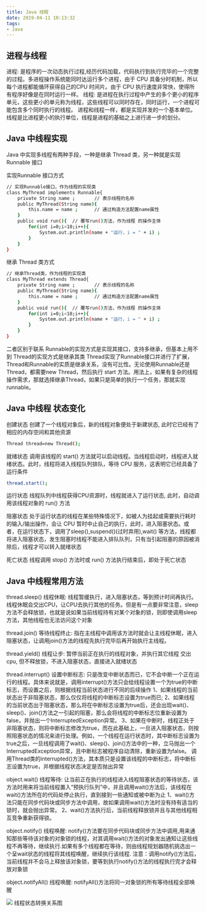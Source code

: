 ```yaml
---
title: Java 线程
date: 2019-04-11 10:13:32
tags:
- Java
---
```


## 进程与线程
进程: 是程序的一次动态执行过程,经历代码加载，代码执行到执行完毕的一个完整的过程。多进程操作系统能同时达运行多个进程，由于 CPU 具备分时机制，所以每个进程都能循环获得自己的CPU 时间片。由于 CPU 执行速度非常快，使得所有程序好像是在同时运行一样。
线程: 是进程在执行过程中产生的多个更小的程序单元，这些更小的单元称为线程，这些线程可以同时存在，同时运行，一个进程可能包含多个同时执行的线程。
进程和线程一样，都是实现并发的一个基本单位。线程是比进程更小的执行单位，线程是进程的基础之上进行进一步的划分。

## Java 中线程实现

Java 中实现多线程有两种手段，一种是继承 Thread 类，另一种就是实现 Runnable 接口

实现Runnable 接口方式
``` bash
// 实现Runnable接口，作为线程的实现类
class MyThread implements Runnable{
    private String name ;       // 表示线程的名称
    public MyThread(String name){
        this.name = name ;      // 通过构造方法配置name属性
    }
    public void run(){  // 覆写run()方法，作为线程 的操作主体
        for(int i=0;i<10;i++){
            System.out.println(name + "运行，i = " + i) ;
        }
    }
}
```


继承 Thread 类方式
``` bash
// 继承Thread类，作为线程的实现类
class MyThread extends Thread{  
    private String name ;       // 表示线程的名称
    public MyThread(String name){
        this.name = name ;      // 通过构造方法配置name属性
    }
    public void run(){  // 覆写run()方法，作为线程 的操作主体
        for(int i=0;i<10;i++){
            System.out.println(name + "运行，i = " + i) ;
        }
    }
}
```

二者区别于联系
Runnable的实现方式是实现其接口，支持多继承，但基本上用不到
Thread的实现方式是继承其类
Thread实现了Runnable接口并进行了扩展，Thread和Runnable的实质是继承关系，没有可比性。无论使用Runnable还是Thread，都需要new Thread，然后执行 start 方法。用法上，如果有复杂的线程操作需求，那就选择继承Thread，如果只是简单的执行一个任务，那就实现runnable。

## Java 中线程 状态变化
创建状态
创建了一个线程对象后，新的线程对象便处于新建状态, 此时它已经有了相应的内存空间和其他资源
``` bash
Thread thread=new Thread();
```

就绪状态
调用该线程的 start() 方法就可以启动线程。当线程启动时，线程进入就绪状态。此时，线程将进入线程队列排队，等待 CPU 服务，这表明它已经具备了运行条件
``` bash
thread.start();
```

运行状态 
线程队列中线程获得CPU资源时，线程就进入了运行状态, 此时，自动调用该线程对象的 run() 方法

阻塞状态 
处于运行状态的线程在某些特殊情况下，如被人为挂起或需要执行耗时的输入/输出操作，会让 CPU 暂时中止自己的执行，此时，进入阻塞状态。或者，在运行状态下，调用了sleep(),suspend()(过时弃用),wait() 等方法，线程都将进入阻塞状态，发生阻塞时线程不能进入排队队列，只有当引起阻塞的原因被消除后，线程才可以转入就绪状态

死亡状态
线程调用 stop() 方法时或 run() 方法执行结束后，即处于死亡状态

## Java 中线程常用方法

thread.sleep()
线程休眠: 线程暂缓执行，进入阻塞状态，等到预计时间再执行。
线程休眠会交出CPU，让CPU去执行其他的任务。但是有一点要非常注意，sleep方法不会释放锁，也就是说如果当前线程持有对某个对象的锁，则即使调用sleep方法，其他线程也无法访问这个对象

thread.join()
等待线程终止: 指在主线程中调用该方法时就会让主线程休眠，进入阻塞状态，让调用join()方法的线程先执行完毕后再开始执行主线程。

thread.yield()
线程让步: 暂停当前正在执行的线程对象，并执行其它线程
交出cpu, 但不释放锁，不进入阻塞状态，直接进入就绪状态

thread.interrupt()
设置中断标志: 只是改变中断状态而已，它不会中断一个正在运行的线程。具体来说就是，调用interrupt()方法只会给线程设置一个为true的中断标志，而设置之后，则根据线程当前状态进行不同的后续操作
1、如果线程的当前状态出于非阻塞状态，那么仅仅将线程的中断标志设置为true而已;
2、如果线程的当前状态出于阻塞状态，那么将在中断标志设置为true后，还会出现wait()、sleep()、join()方法之一引起的阻塞，那么会将线程的中断标志位重新设置为false，并抛出一个InterruptedException异常。
3、如果在中断时，线程正处于非阻塞状态，则将中断标志修改为true，而在此基础上，一旦进入阻塞状态，则按照阻塞状态的情况来进行处理。例如，一个线程在运行状态时，其中断标志设置为true之后，一旦线程调用了wait()、sleep()、join()方法中的一种，立马抛出一个InterruptedException异常，且中断标志被程序自动清除，重新设置为false。
调用Thread类的interrupted()方法，其本质只是设置该线程的中断标志，将中断标志设置为true，并根据线程状态决定是否抛出异常

object.wait()
线程等待: 让当前正在执行的线程进入线程阻塞状态的等待状态，该方法时用来将当前线程置入“预执行队列”中，并且调用wait()方法后，该线程在wait()方法所在的代码处停止执行，直到接到一些通知或被中断为止
1、wait()方法只能在同步代码块或同步方法中调用，故如果调用wait()方法时没有持有适当的锁时，就会抛出异常。
2、wait()方法执行后，当前线程释放锁并且与其他线程相互竞争重新获得锁。

object.notify()
线程唤醒: notify()方法要在同步代码块或同步方法中调用,用来通知那些等待该对象的对象锁的线程，对其调用wait()方法的对象发出通知让这些线程不再等待，继续执行.如果有多个线程都在等待，则由线程规划器随机挑选出一个呈wait状态的线程将其线程唤醒，继续执行该线程.
注意：调用notify()方法后，当前线程并不会马上释放该对象锁，要等到执行notify()方法的线程执行完才会释放对象锁

object.notifyAll()
线程唤醒: notifyAll()方法将同一对象锁的所有等待线程全部唤醒

![](/post_imgs/java_1-1.png)
线程状态转换关系图